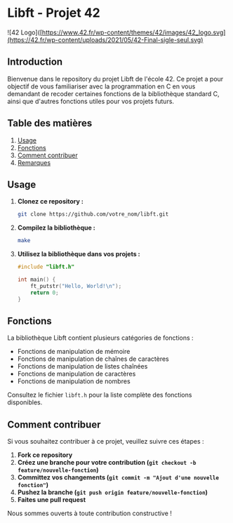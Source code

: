 # Libft - Projet 42

![42 Logo]([https://www.42.fr/wp-content/themes/42/images/42_logo.svg](https://42.fr/wp-content/uploads/2021/05/42-Final-sigle-seul.svg)

## Introduction

Bienvenue dans le repository du projet Libft de l'école 42. Ce projet a pour objectif de vous familiariser avec la programmation en C en vous demandant de recoder certaines fonctions de la bibliothèque standard C, ainsi que d'autres fonctions utiles pour vos projets futurs.

## Table des matières
1. [Usage](#usage)
2. [Fonctions](#fonctions)
3. [Comment contribuer](#comment-contribuer)
4. [Remarques](#remarques)

## Usage

1. **Clonez ce repository :**
   ```sh
   git clone https://github.com/votre_nom/libft.git
   
2. **Compilez la bibliothèque :**
   ```sh
   make

3. **Utilisez la bibliothèque dans vos projets :**
   ```c
   #include "libft.h"

   int main() {
       ft_putstr("Hello, World!\n");
       return 0;
   }

## **Fonctions**

La bibliothèque Libft contient plusieurs catégories de fonctions :
- Fonctions de manipulation de mémoire
- Fonctions de manipulation de chaînes de caractères
- Fonctions de manipulation de listes chaînées
- Fonctions de manipulation de caractères
- Fonctions de manipulation de nombres

Consultez le fichier `libft.h` pour la liste complète des fonctions disponibles.

## **Comment contribuer**

Si vous souhaitez contribuer à ce projet, veuillez suivre ces étapes :
1. **Fork ce repository**
2. **Créez une branche pour votre contribution (`git checkout -b feature/nouvelle-fonction`)**
3. **Committez vos changements (`git commit -m "Ajout d'une nouvelle fonction"`)**
4. **Pushez la branche (`git push origin feature/nouvelle-fonction`)**
5. **Faites une pull request**

Nous sommes ouverts à toute contribution constructive !
